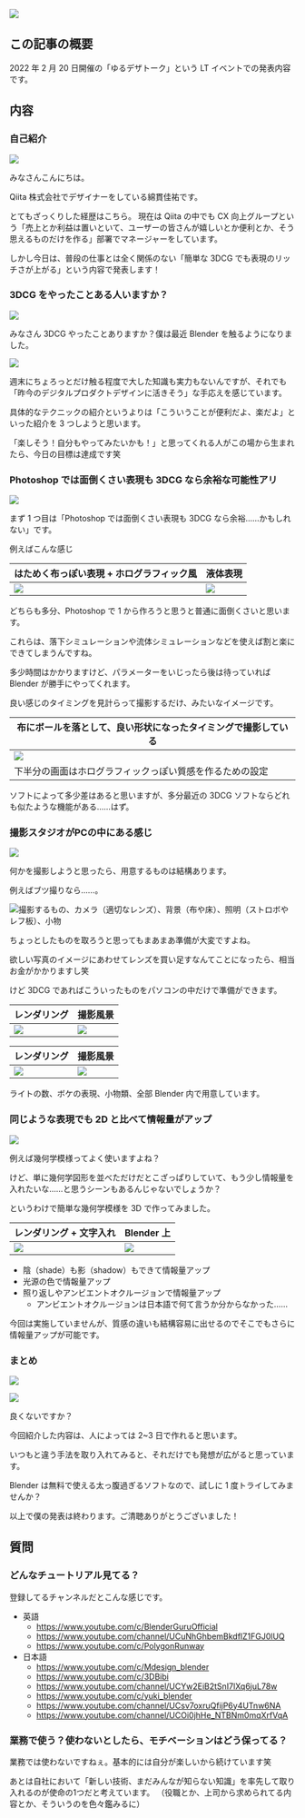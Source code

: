 <!--
title:   [LTスライド&原稿]簡単にできる範囲でも十分！3DCGでグラフィックの表現力が上がる！
tags:    3DCG,Blender,Design,デザイン
id:      24284d217ccdccaf65c2
private: false
-->
![](https://qiita-image-store.s3.ap-northeast-1.amazonaws.com/0/214677/0ed1139e-e4bc-f985-308a-3efeadb4becc.png)

## この記事の概要

2022 年 2 月 20 日開催の「ゆるデザトーク」という LT イベントでの発表内容です。

## 内容

### 自己紹介

![](https://qiita-image-store.s3.ap-northeast-1.amazonaws.com/0/214677/f8464582-208f-f46b-faa3-6ca48523ceb9.png)

みなさんこんにちは。

Qiita 株式会社でデザイナーをしている綿貫佳祐です。

とてもざっくりした経歴はこちら。
現在は Qiita の中でも CX 向上グループという「売上とか利益は置いといて、ユーザーの皆さんが嬉しいとか便利とか、そう思えるものだけを作る」部署でマネージャーをしています。

しかし今日は、普段の仕事とは全く関係のない「簡単な 3DCG でも表現のリッチさが上がる」という内容で発表します！

### 3DCG をやったことある人いますか？

![](https://qiita-image-store.s3.ap-northeast-1.amazonaws.com/0/214677/fb296774-f907-5c05-7a77-22bb948f7f08.png)

みなさん 3DCG やったことありますか？僕は最近 Blender を触るようになりました。

![](https://qiita-image-store.s3.ap-northeast-1.amazonaws.com/0/214677/ef4ebf7f-f3cb-8868-430a-b5d38606969c.png)

週末にちょろっとだけ触る程度で大した知識も実力もないんですが、それでも「昨今のデジタルプロダクトデザインに活きそう」な手応えを感じています。

具体的なテクニックの紹介というよりは「こういうことが便利だよ、楽だよ」といった紹介を 3 つしようと思います。

「楽しそう！自分もやってみたいかも！」と思ってくれる人がこの場から生まれたら、今日の目標は達成です笑

### Photoshop では面倒くさい表現も 3DCG なら余裕な可能性アリ

![](https://qiita-image-store.s3.ap-northeast-1.amazonaws.com/0/214677/48f68ab6-7d61-4538-ccd0-3c36e2a6f70b.png)

まず 1 つ目は「Photoshop では面倒くさい表現も 3DCG なら余裕……かもしれない」です。

例えばこんな感じ

| はためく布っぽい表現 + ホログラフィック風 | 液体表現 |
| --- | --- |
| ![](https://qiita-image-store.s3.ap-northeast-1.amazonaws.com/0/214677/504ac4e7-d4f3-6f35-f5f2-6dd83cd0598a.jpeg) | ![](https://qiita-image-store.s3.ap-northeast-1.amazonaws.com/0/214677/254acfe1-6d44-2edf-e6bd-6d8c25a19725.png) |

どちらも多分、Photoshop で 1 から作ろうと思うと普通に面倒くさいと思います。

これらは、落下シミュレーションや流体シミュレーションなどを使えば割と楽にできてしまうんですね。

多少時間はかかりますけど、パラメーターをいじったら後は待っていれば Blender が勝手にやってくれます。

良い感じのタイミングを見計らって撮影するだけ、みたいなイメージです。

| 布にボールを落として、良い形状になったタイミングで撮影している |
| --- |
| ![](https://qiita-image-store.s3.ap-northeast-1.amazonaws.com/0/214677/bdb2d737-c9b0-f237-bb70-961ee110296a.png) |
| 下半分の画面はホログラフィックっぽい質感を作るための設定 |

ソフトによって多少差はあると思いますが、多分最近の 3DCG ソフトならどれも似たような機能がある……はず。

### 撮影スタジオがPCの中にある感じ

![](https://qiita-image-store.s3.ap-northeast-1.amazonaws.com/0/214677/8d472f12-0025-61d2-579b-b1786df94243.png)

何かを撮影しようと思ったら、用意するものは結構あります。

例えばブツ撮りなら……。

![撮影するもの、カメラ（適切なレンズ）、背景（布や床）、照明（ストロボやレフ板）、小物](https://qiita-image-store.s3.ap-northeast-1.amazonaws.com/0/214677/fea58889-024c-75a7-3ea1-1f3949f1fbc9.png)

ちょっとしたものを取ろうと思ってもまあまあ準備が大変ですよね。

欲しい写真のイメージにあわせてレンズを買い足すなんてことになったら、相当お金がかかりますし笑

けど 3DCG であればこういったものをパソコンの中だけで準備ができます。

| レンダリング | 撮影風景 |
| --- | --- |
| ![](https://qiita-image-store.s3.ap-northeast-1.amazonaws.com/0/214677/38e23cdd-be23-dcf6-cfa8-1f3e33bbffd2.jpeg) | ![](https://qiita-image-store.s3.ap-northeast-1.amazonaws.com/0/214677/c152ecc5-218f-e748-4fde-a4cfa8fda318.png) |

| レンダリング | 撮影風景 |
| --- | --- |
| ![](https://qiita-image-store.s3.ap-northeast-1.amazonaws.com/0/214677/0680cb15-234e-e757-7dfd-d5c01fd7d151.jpeg) | ![](https://qiita-image-store.s3.ap-northeast-1.amazonaws.com/0/214677/bfcbd99d-2004-2178-e6fb-638b047a8246.png) |

ライトの数、ボケの表現、小物類、全部 Blender 内で用意しています。

### 同じような表現でも 2D と比べて情報量がアップ

![](https://qiita-image-store.s3.ap-northeast-1.amazonaws.com/0/214677/68817592-b398-8aba-b3df-d71d176fac07.png)

例えば幾何学模様ってよく使いますよね？

けど、単に幾何学図形を並べただけだとこざっぱりしていて、もう少し情報量を入れたいな……と思うシーンもあるんじゃないでしょうか？

というわけで簡単な幾何学模様を 3D で作ってみました。

| レンダリング + 文字入れ | Blender 上 |
| --- | -------------------------------------------------------- |
| ![](https://qiita-image-store.s3.ap-northeast-1.amazonaws.com/0/214677/d827db68-2ec5-39f8-da48-7991c91661af.jpeg) | ![](https://qiita-image-store.s3.ap-northeast-1.amazonaws.com/0/214677/ee2a8611-d7ce-69f9-8a96-2cc006710cc0.png) |

- 陰（shade）も影（shadow）もできて情報量アップ
- 光源の色で情報量アップ
- 照り返しやアンビエントオクルージョンで情報量アップ
  - アンビエントオクルージョンは日本語で何て言うか分からなかった……

今回は実施していませんが、質感の違いも結構容易に出せるのでそこでもさらに情報量アップが可能です。

### まとめ

![](https://qiita-image-store.s3.ap-northeast-1.amazonaws.com/0/214677/c3aa0c41-70d3-419a-de63-09a7217e16da.png)

![](https://qiita-image-store.s3.ap-northeast-1.amazonaws.com/0/214677/812aeb7b-dc6c-75de-af56-1c0b44a7617b.png)

良くないですか？

今回紹介した内容は、人によっては 2~3 日で作れると思います。

いつもと違う手法を取り入れてみると、それだけでも発想が広がると思っています。

Blender は無料で使える太っ腹過ぎるソフトなので、試しに 1 度トライしてみませんか？

以上で僕の発表は終わります。ご清聴ありがとうございました！

## 質問

### どんなチュートリアル見てる？

登録してるチャンネルだとこんな感じです。

- 英語
    - https://www.youtube.com/c/BlenderGuruOfficial
    - https://www.youtube.com/channel/UCuNhGhbemBkdflZ1FGJ0lUQ
    - https://www.youtube.com/c/PolygonRunway
- 日本語
    - https://www.youtube.com/c/Mdesign_blender
    - https://www.youtube.com/c/3DBibi
    - https://www.youtube.com/channel/UCYw2EiB2tSnI7lXq6juL78w
    - https://www.youtube.com/c/yuki_blender
    - https://www.youtube.com/channel/UCsv7oxruQfijP6y4UTnw6NA
    - https://www.youtube.com/channel/UCOi0jhHe_NTBNm0mqXrfVqA

### 業務で使う？使わないとしたら、モチベーションはどう保ってる？

業務では使わないですねぇ。基本的には自分が楽しいから続けています笑

あとは自社において「新しい技術、まだみんなが知らない知識」を率先して取り入れるのが使命の1つだと考えています。
（役職とか、上司から求められてる内容とか、そういうのを色々鑑みるに）